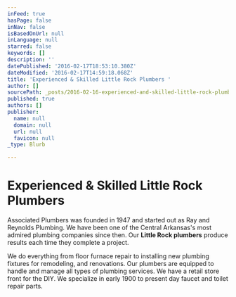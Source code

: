 ```yaml
---
inFeed: true
hasPage: false
inNav: false
isBasedOnUrl: null
inLanguage: null
starred: false
keywords: []
description: ''
datePublished: '2016-02-17T18:53:10.380Z'
dateModified: '2016-02-17T14:59:18.068Z'
title: 'Experienced & Skilled Little Rock Plumbers '
author: []
sourcePath: _posts/2016-02-16-experienced-and-skilled-little-rock-plumbers.md
published: true
authors: []
publisher:
  name: null
  domain: null
  url: null
  favicon: null
_type: Blurb

---
```

# Experienced & Skilled Little Rock Plumbers 

Associated Plumbers was founded in 1947 and started out as Ray and Reynolds Plumbing. We have been one of the Central Arkansas's most admired plumbing companies since then. Our **Little Rock plumbers** produce results each time they complete a project. 

We do everything from floor furnace repair to installing new plumbing fixtures for remodeling, and renovations. Our plumbers are equipped to handle and manage all types of plumbing services. We have a retail store front for the DIY. We specialize in early 1900 to present day faucet and toilet repair parts.
